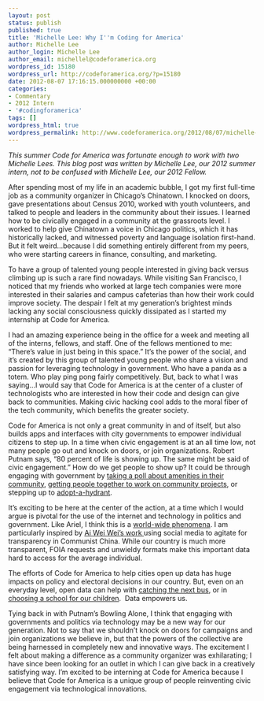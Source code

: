 ```yaml
---
layout: post
status: publish
published: true
title: 'Michelle Lee: Why I''m Coding for America'
author: Michelle Lee
author_login: Michelle Lee
author_email: michellel@codeforamerica.org
wordpress_id: 15180
wordpress_url: http://codeforamerica.org/?p=15180
date: 2012-08-07 17:16:15.000000000 +00:00
categories:
- Commentary
- 2012 Intern
- '#codingforamerica'
tags: []
wordpress_html: true
wordpress_permalink: http://www.codeforamerica.org/2012/08/07/michelle-lee-why-im-coding-for-america/
---
```


<p><em>This summer Code for America was fortunate enough to work with two Michelle Lees. This blog post was written by Michelle Lee, our 2012 summer intern, not to be confused with Michelle Lee, our 2012 Fellow.</em></p>
<p>After spending most of my life in an academic bubble, I got my first full-time job as a community organizer in Chicago’s Chinatown. I knocked on doors, gave presentations about Census 2010, worked with youth volunteers, and talked to people and leaders in the community about their issues. I learned how to be civically engaged in a community at the grassroots level. I worked to help give Chinatown a voice in Chicago politics, which it has historically lacked, and witnessed poverty and language isolation first-hand. But it felt weird…because I did something entirely different from my peers, who were starting careers in finance, consulting, and marketing.</p>
<p>To have a group of talented young people interested in giving back versus climbing up is such a rare find nowadays. While visiting San Francisco, I noticed that my friends who worked at large tech companies were more interested in their salaries and campus cafeterias than how their work could improve society. The despair I felt at my generation’s brightest minds lacking any social consciousness quickly dissipated as I started my internship at Code for America.</p>
<p>I had an amazing experience being in the office for a week and meeting all of the interns, fellows, and staff. One of the fellows mentioned to me: “There’s value in just being in this space.” It’s the power of the social, and it’s created by this group of talented young people who share a vision and passion for leveraging technology in government. Who have a panda as a totem. Who play ping pong fairly competitively. But, back to what I was saying…I would say that Code for America is at the center of a cluster of technologists who are interested in how their code and design can give back to communities. Making civic hacking cool adds to the moral fiber of the tech community, which benefits the greater society.</p>
<p>Code for America is not only a great community in and of itself, but also builds apps and interfaces with city governments to empower individual citizens to step up. In a time when civic engagement is at an all time low, not many people go out and knock on doors, or join organizations. Robert Putnam says, “80 percent of life is showing up. The same might be said of civic engagement.” How do we get people to show up? It could be through engaging with government by <a href="//www.textizen.com/welcome">taking a poll about amenities in their community</a>, <a href="http://codeforamerica.org/?cfa_project=change-by-us">getting people together to work on community projects</a>, or stepping up to <a href="http://codeforamerica.org/?cfa_project=adopt-a-hydrant">adopt-a-hydrant</a>.</p>
<p>It’s exciting to be here at the center of the action, at a time which I would argue is pivotal for the use of the internet and technology in politics and government. Like Ariel, I think this is a <a href="http://www.data.gov/opendatasites">world-wide phenomena</a>. I am particularly inspired by <a href="http://aiweiweineversorry.com/">Ai Wei Wei’s work </a>using social media to agitate for transparency in Communist China. While our country is much more transparent, FOIA requests and unwieldy formats make this important data hard to access for the average individual.</p>
<p>The efforts of Code for America to help cities open up data has huge impacts on policy and electoral decisions in our country. But, even on an everyday level, open data can help with <a href="http://www.citygoround.org/">catching the next bus</a>, or in <a href="http://codeforamerica.org/?cfa_project=school-selection">choosing a school for our children</a>.  Data empowers us.</p>
<p>Tying back in with Putnam’s Bowling Alone, I think that engaging with governments and politics via technology may be a new way for our generation. Not to say that we shouldn’t knock on doors for campaigns and join organizations we believe in, but that the powers of the collective are being harnessed in completely new and innovative ways. The excitement I felt about making a difference as a community organizer was exhilarating; I have since been looking for an outlet in which I can give back in a creatively satisfying way. I’m excited to be interning at Code for America because I believe that Code for America is a unique group of people reinventing civic engagement via technological innovations.</p>

